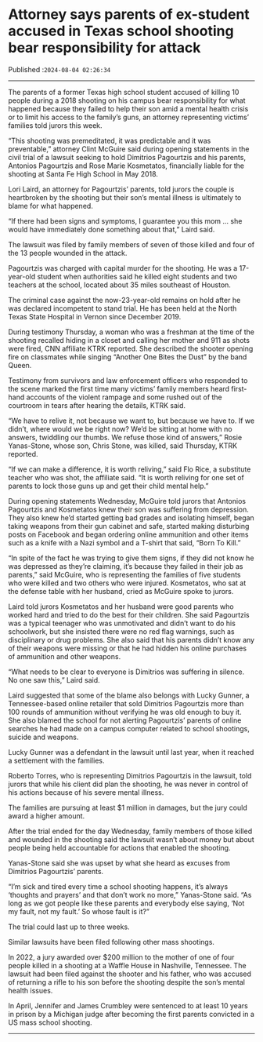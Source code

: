 # Attorney says parents of ex-student accused in Texas school shooting bear responsibility for attack

Published :`2024-08-04 02:26:34`

---

The parents of a former Texas high school student accused of killing 10 people during a 2018 shooting on his campus bear responsibility for what happened because they failed to help their son amid a mental health crisis or to limit his access to the family’s guns, an attorney representing victims’ families told jurors this week.

“This shooting was premeditated, it was predictable and it was preventable,” attorney Clint McGuire said during opening statements in the civil trial of a lawsuit seeking to hold Dimitrios Pagourtzis and his parents, Antonios Pagourtzis and Rose Marie Kosmetatos, financially liable for the shooting at Santa Fe High School in May 2018.

Lori Laird, an attorney for Pagourtzis’ parents, told jurors the couple is heartbroken by the shooting but their son’s mental illness is ultimately to blame for what happened.

“If there had been signs and symptoms, I guarantee you this mom … she would have immediately done something about that,” Laird said.

The lawsuit was filed by family members of seven of those killed and four of the 13 people wounded in the attack.

Pagourtzis was charged with capital murder for the shooting. He was a 17-year-old student when authorities said he killed eight students and two teachers at the school, located about 35 miles southeast of Houston.

The criminal case against the now-23-year-old remains on hold after he was declared incompetent to stand trial. He has been held at the North Texas State Hospital in Vernon since December 2019.

During testimony Thursday, a woman who was a freshman at the time of the shooting recalled hiding in a closet and calling her mother and 911 as shots were fired, CNN affiliate KTRK reported. She described the shooter opening fire on classmates while singing “Another One Bites the Dust” by the band Queen.

Testimony from survivors and law enforcement officers who responded to the scene marked the first time many victims’ family members heard first-hand accounts of the violent rampage and some rushed out of the courtroom in tears after hearing the details, KTRK said.

“We have to relive it, not because we want to, but because we have to. If we didn’t, where would we be right now? We’d be sitting at home with no answers, twiddling our thumbs. We refuse those kind of answers,” Rosie Yanas-Stone, whose son, Chris Stone, was killed, said Thursday, KTRK reported.

“If we can make a difference, it is worth reliving,” said Flo Rice, a substitute teacher who was shot, the affiliate said. “It is worth reliving for one set of parents to lock those guns up and get their child mental help.”

During opening statements Wednesday, McGuire told jurors that Antonios Pagourtzis and Kosmetatos knew their son was suffering from depression. They also knew he’d started getting bad grades and isolating himself, began taking weapons from their gun cabinet and safe, started making disturbing posts on Facebook and began ordering online ammunition and other items such as a knife with a Nazi symbol and a T-shirt that said, “Born To Kill.”

“In spite of the fact he was trying to give them signs, if they did not know he was depressed as they’re claiming, it’s because they failed in their job as parents,” said McGuire, who is representing the families of five students who were killed and two others who were injured. Kosmetatos, who sat at the defense table with her husband, cried as McGuire spoke to jurors.

Laird told jurors Kosmetatos and her husband were good parents who worked hard and tried to do the best for their children. She said Pagourtzis was a typical teenager who was unmotivated and didn’t want to do his schoolwork, but she insisted there were no red flag warnings, such as disciplinary or drug problems. She also said that his parents didn’t know any of their weapons were missing or that he had hidden his online purchases of ammunition and other weapons.

“What needs to be clear to everyone is Dimitrios was suffering in silence. No one saw this,” Laird said.

Laird suggested that some of the blame also belongs with Lucky Gunner, a Tennessee-based online retailer that sold Dimitrios Pagourtzis more than 100 rounds of ammunition without verifying he was old enough to buy it. She also blamed the school for not alerting Pagourtzis’ parents of online searches he had made on a campus computer related to school shootings, suicide and weapons.

Lucky Gunner was a defendant in the lawsuit until last year, when it reached a settlement with the families.

Roberto Torres, who is representing Dimitrios Pagourtzis in the lawsuit, told jurors that while his client did plan the shooting, he was never in control of his actions because of his severe mental illness.

The families are pursuing at least $1 million in damages, but the jury could award a higher amount.

After the trial ended for the day Wednesday, family members of those killed and wounded in the shooting said the lawsuit wasn’t about money but about people being held accountable for actions that enabled the shooting.

Yanas-Stone said she was upset by what she heard as excuses from Dimitrios Pagourtzis’ parents.

“I’m sick and tired every time a school shooting happens, it’s always ‘thoughts and prayers’ and that don’t work no more,” Yanas-Stone said. “As long as we got people like these parents and everybody else saying, ‘Not my fault, not my fault.’ So whose fault is it?”

The trial could last up to three weeks.

Similar lawsuits have been filed following other mass shootings.

In 2022, a jury awarded over $200 million to the mother of one of four people killed in a shooting at a Waffle House in Nashville, Tennessee. The lawsuit had been filed against the shooter and his father, who was accused of returning a rifle to his son before the shooting despite the son’s mental health issues.

In April, Jennifer and James Crumbley were sentenced to at least 10 years in prison by a Michigan judge after becoming the first parents convicted in a US mass school shooting.

---

